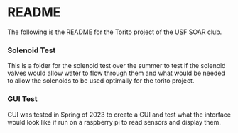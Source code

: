 # README

The following is the README for the Torito project of the USF SOAR club.

### Solenoid Test

This is a folder for the solenoid test over the summer to test if the solenoid valves would allow water to flow through them and what would be needed to allow the solenoids to be used optimally for the torito project.

### GUI Test

GUI was tested in Spring of 2023 to create a GUI and test what the interface would look like if run on a raspberry pi to read sensors and display them.